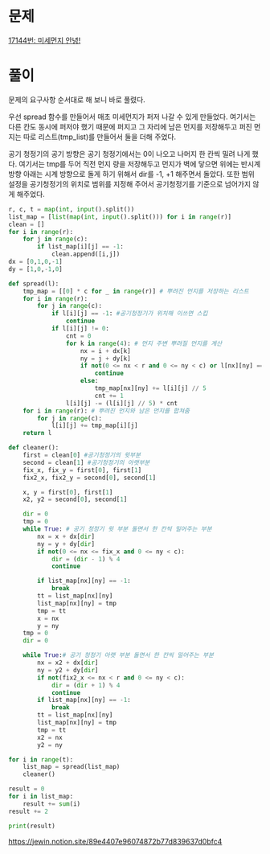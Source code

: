# 문제

[17144번: 미세먼지 안녕!](https://www.acmicpc.net/problem/17144)

# 풀이

문제의 요구사항 순서대로 해 보니 바로 풀렸다.

우선 spread 함수를 만들어서 매초 미세먼지가 퍼저 나갈 수 있게 만들었다. 여기서는 다른 칸도 동시에 퍼저야 했기 때문에 퍼지고 그 자리에 남은 먼지를 저장해두고 퍼진 먼지는 따로 리스트(tmp_list)를 만들어서 둘을 더해 주었다.

공기 청정기의 공기 방향은 공기 청정기에서는 0이 나오고 나머지 한 칸씩 밀려 나게 했다. 여기서는 tmp를 두어 직전 먼지 량을 저장해두고 먼지가 벽에 닿으면 위에는 반시계 방향 아래는 시계 방향으로 돌게 하기 위해서 dir를 -1, +1 해주면서 돌았다. 또한 범위 설정을 공기청정기의 위치로 범위를 지정해 주어서 공기청정기를 기준으로 넘어가지 않게 해주었다.

```python
r, c, t = map(int, input().split())
list_map = [list(map(int, input().split())) for i in range(r)]
clean = []
for i in range(r):
    for j in range(c):
        if list_map[i][j] == -1:
            clean.append([i,j])
dx = [0,1,0,-1]
dy = [1,0,-1,0]

def spread(l):
    tmp_map = [[0] * c for _ in range(r)] # 뿌려진 먼지를 저장하는 리스트
    for i in range(r):
        for j in range(c):
            if l[i][j] == -1: #공기청정기가 위치해 이쓰면 스킵
                continue
            if l[i][j] != 0:
                cnt = 0
                for k in range(4): # 먼지 주변 뿌려질 먼지를 계산
                    nx = i + dx[k]
                    ny = j + dy[k]
                    if not(0 <= nx < r and 0 <= ny < c) or l[nx][ny] == -1:
                        continue
                    else:
                        tmp_map[nx][ny] += l[i][j] // 5
                        cnt += 1
                l[i][j] -= (l[i][j] // 5) * cnt
    for i in range(r): # 뿌려진 먼지와 남은 먼지를 합쳐줌
        for j in range(c):
            l[i][j] += tmp_map[i][j]
    return l

def cleaner():
    first = clean[0] #공기청정기의 윗부분
    second = clean[1] #공기청정기의 아랫부분
    fix_x, fix_y = first[0], first[1]
    fix2_x, fix2_y = second[0], second[1]

    x, y = first[0], first[1]
    x2, y2 = second[0], second[1]

    dir = 0
    tmp = 0
    while True: # 공기 청정기 윗 부분 돌면서 한 칸씩 밀어주는 부분
        nx = x + dx[dir]
        ny = y + dy[dir]
        if not(0 <= nx <= fix_x and 0 <= ny < c):
            dir = (dir - 1) % 4
            continue

        if list_map[nx][ny] == -1:
            break
        tt = list_map[nx][ny]
        list_map[nx][ny] = tmp
        tmp = tt
        x = nx
        y = ny
    tmp = 0
    dir = 0

    while True:# 공기 청정기 아랫 부분 돌면서 한 칸씩 밀어주는 부분
        nx = x2 + dx[dir]
        ny = y2 + dy[dir]
        if not(fix2_x <= nx < r and 0 <= ny < c):
            dir = (dir + 1) % 4
            continue
        if list_map[nx][ny] == -1:
            break
        tt = list_map[nx][ny]
        list_map[nx][ny] = tmp
        tmp = tt
        x2 = nx
        y2 = ny

for i in range(t):
    list_map = spread(list_map)
    cleaner()

result = 0
for i in list_map:
    result += sum(i)
result += 2

print(result)
```
https://jewin.notion.site/89e4407e96074872b77d839637d0bfc4
